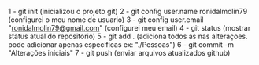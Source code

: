 1 - git init (inicializou o projeto git)
2 - git config user.name ronidalmolin79 (configurei o meu nome de usuario)
3 - git config user.email "ronidalmolin79@gmail.com" (configurei meu email)
4 - git status (mostrar status atual do repositorio)
5 - git add . (adiciona todos as nas alteraçoes. pode adicionar apenas especificas ex: "./Pessoas")
6 - git commit -m "Alterações iniciais"
7 - git push (enviar arquivos atualizados github)